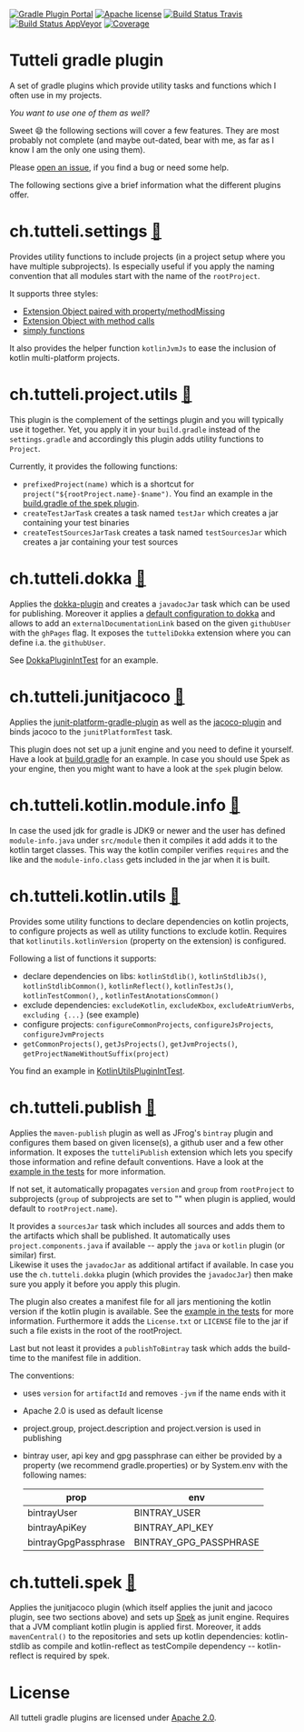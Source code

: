 [![Gradle Plugin Portal](https://img.shields.io/badge/gradle%20plugin-v0.19.0.0-blue.svg)](https://plugins.gradle.org/u/robstoll)
[![Apache license](https://img.shields.io/badge/license-Apache%202.0-brightgreen.svg)](http://opensource.org/licenses/Apache2.0)
[![Build Status Travis](https://travis-ci.org/robstoll/tutteli-gradle-plugins.svg?tag=v0.19.0)](https://travis-ci.org/robstoll/tutteli-gradle-plugins/branches)
[![Build Status AppVeyor](https://ci.appveyor.com/api/projects/status/bv5e7rhsjko5mqy4/branch/master?svg=true)](https://ci.appveyor.com/project/robstoll/tutteli-gradle-plugins/branch/master)
[![Coverage](https://codecov.io/gh/robstoll/tutteli-gradle-plugins/branch/master/graph/badge.svg)](https://codecov.io/github/robstoll/tutteli-gradle-plugins/branch/master)

# Tutteli gradle plugin
A set of gradle plugins which provide utility tasks and functions which I often use in my projects.

*You want to use one of them as well?*

Sweet :smile: the following sections will cover a few features.
They are most probably not complete
(and maybe out-dated, bear with me, as far as I know I am the only one using them).

Please [open an issue](https://github.com/robstoll/tutteli-gradle-plugins/issues/new),
if you find a bug or need some help.

The following sections give a brief information what the different plugins offer.

# ch.tutteli.settings [🔗](https://plugins.gradle.org/plugin/ch.tutteli.settings/0.19.0)
Provides utility functions to include projects (in a project setup where you have multiple subprojects).
Is especially useful if you apply the naming convention that all modules start with the name of the `rootProject`.

It supports three styles:
- [Extension Object paired with property/methodMissing](https://github.com/robstoll/tutteli-gradle-plugins/tree/v0.19.0/tutteli-gradle-settings/src/test/groovy/ch/tutteli/gradle/settings/SettingsUtilPluginIntTest.groovy#L29)
- [Extension Object with method calls](https://github.com/robstoll/tutteli-gradle-plugins/tree/v0.19.0/tutteli-gradle-settings/src/test/groovy/ch/tutteli/gradle/settings/SettingsUtilPluginIntTest.groovy#L94)
- [simply functions](https://github.com/robstoll/tutteli-gradle-plugins/tree/v0.19.0/tutteli-gradle-settings/src/test/groovy/ch/tutteli/gradle/settings/SettingsUtilPluginIntTest.groovy#L175)

It also provides the helper function `kotlinJvmJs` to ease the inclusion of kotlin multi-platform projects.


# ch.tutteli.project.utils [🔗](https://plugins.gradle.org/plugin/ch.tutteli.project.utils/0.19.0)
This plugin is the complement of the settings plugin and you will typically use it together. 
Yet, you apply it in your `build.gradle` instead of the `settings.gradle` and accordingly this plugin adds utility functions to `Project`.

Currently, it provides the following functions:
- `prefixedProject(name)` which is a shortcut for `project("${rootProject.name}-$name")`.
   You find an example in the [build.gradle of the spek plugin](https://github.com/robstoll/tutteli-gradle-plugins/tree/v0.19.0/tutteli-gradle-spek/build.gradle#L20).
- `createTestJarTask` creates a task named `testJar` which creates a jar containing your test binaries
- `createTestSourcesJarTask` creates a task named `testSourcesJar` which creates a jar containing your test sources


# ch.tutteli.dokka [🔗](https://plugins.gradle.org/plugin/ch.tutteli.dokka/0.19.0)
Applies the [dokka-plugin](https://github.com/Kotlin/dokka) and creates a `javadocJar` task which can be used for publishing.
Moreover it applies a [default configuration to dokka](https://github.com/robstoll/tutteli-gradle-plugins/tree/v0.19.0/tutteli-gradle-dokka/src/main/groovy/ch/tutteli/gradle/dokka/DokkaPluginExtension.groovy#L22)
and allows to add an `externalDocumentationLink` based on the given `githubUser` with the `ghPages` flag.
It exposes the `tutteliDokka` extension where you can define i.a. the `githubUser`.
 
See [DokkaPluginIntTest](https://github.com/robstoll/tutteli-gradle-plugins/tree/v0.19.0/tutteli-gradle-dokka/src/test/groovy/ch/tutteli/gradle/dokka/DokkaPluginIntTest.groovy#L112)
for an example.


# ch.tutteli.junitjacoco [🔗](https://plugins.gradle.org/plugin/ch.tutteli.junitjacoco/0.19.0)
Applies the [junit-platform-gradle-plugin](https://junit.org/junit5/docs/current/user-guide/#running-tests-build-gradle)
as well as the [jacoco-plugin](https://docs.gradle.org/current/userguide/jacoco_plugin.html)
and binds jacoco to the `junitPlatformTest` task.

This plugin does not set up a junit engine and you need to define it yourself. 
Have a look at [build.gradle](https://github.com/robstoll/tutteli-gradle-plugins/tree/v0.19.0/build.gradle#L61)
for an example.
In case you should use Spek as your engine, then you might want to have a look at the `spek` plugin below.

# ch.tutteli.kotlin.module.info [🔗](https://plugins.gradle.org/plugin/ch.tutteli.kotlin.module.info/0.19.0)

In case the used jdk for gradle is JDK9 or newer and the user has defined `module-info.java` under `src/module` 
then it compiles it add adds it to the kotlin target classes.
This way the kotlin compiler verifies `requires` and the like and the `module-info.class` gets included in the jar when it is built.

# ch.tutteli.kotlin.utils [🔗](https://plugins.gradle.org/plugin/ch.tutteli.kotlin.utils/0.19.0)
Provides some utility functions to declare dependencies on kotlin projects, to configure projects as well as utility functions to exclude kotlin.
Requires that `kotlinutils.kotlinVersion` (property on the extension) is configured.

Following a list of functions it supports:
- declare dependencies on libs: `kotlinStdlib()`, `kotlinStdlibJs()`, `kotlinStdlibCommon()`, `kotlinReflect()`, `kotlinTestJs()`, `kotlinTestCommon()`, , `kotlinTestAnotationsCommon()`  
- exclude dependencies: `excludeKotlin`, `excludeKbox`, `excludeAtriumVerbs`, `excluding {...}` (see example)
- configure projects: `configureCommonProjects`, `configureJsProjects`, `configureJvmProjects`
- `getCommonProjects()`, `getJsProjects()`, `getJvmProjects()`, `getProjectNameWithoutSuffix(project)`   

You find an example in [KotlinUtilsPluginIntTest](https://github.com/robstoll/tutteli-gradle-plugins/tree/v0.19.0/tutteli-gradle-kotlin-utils/src/test/groovy/ch/tutteli/gradle/kotlin/KotlinUtilsPluginIntTest.groovy#L45).

# ch.tutteli.publish [🔗](https://plugins.gradle.org/plugin/ch.tutteli.publish/0.19.0)
Applies the `maven-publish` plugin as well as JFrog's `bintray` plugin and 
configures them based on given license(s), a github user and a few other information.
It exposes the `tutteliPublish` extension which lets you specify those information and refine default conventions.
Have a look at the [example in the tests](https://github.com/robstoll/tutteli-gradle-plugins/tree/v0.19.0/tutteli-gradle-publish/src/test/groovy/ch/tutteli/gradle/publish/PublishPluginIntTest.groovy#L41)
for more information.

If not set, it automatically propagates `version` and `group` from `rootProject` to subprojects 
(`group` of subprojects are set to "" when plugin is applied, would default to `rootProject.name`).

It provides a `sourcesJar` task which includes all sources and adds them to the artifacts which shall be published.
It automatically uses `project.components.java` if available -- apply the `java` or `kotlin` plugin (or similar) first.   
Likewise it uses the `javadocJar` as additional artifact if available. 
In case you use the `ch.tutteli.dokka` plugin (which provides the `javadocJar`) then make sure you apply it before you apply this plugin.

The plugin also creates a manifest file for all jars mentioning the kotlin version if the kotlin plugin is available.
See the [example in the tests](https://github.com/robstoll/tutteli-gradle-plugins/tree/v0.19.0/tutteli-gradle-publish/src/test/groovy/ch/tutteli/gradle/publish/PublishPluginIntTest.groovy#L310)
for more information.
Furthermore it adds the `License.txt` or `LICENSE` file to the jar if such a file exists in the root of the rootProject.

Last but not least it provides a `publishToBintray` task which adds the build-time to the manifest file in addition.

The conventions:
- uses `version` for `artifactId` and removes `-jvm` if the name ends with it
- Apache 2.0 is used as default license
- project.group, project.description and project.version is used in publishing
- bintray user, api key and gpg passphrase can either be provided by a property (we recommend gradle.properties) or by System.env with the following names:

    |       prop           |         env            |
    |----------------------|------------------------|
    | bintrayUser          | BINTRAY_USER           |
    | bintrayApiKey        | BINTRAY_API_KEY        |
    | bintrayGpgPassphrase | BINTRAY_GPG_PASSPHRASE | 

# ch.tutteli.spek [🔗](https://plugins.gradle.org/plugin/ch.tutteli.spek/0.19.0)
Applies the junitjacoco plugin (which itself applies the junit and jacoco plugin, see two sections above) 
and sets up [Spek](http://spekframework.org/) as junit engine.
Requires that a JVM compliant kotlin plugin is applied first.
Moreover, it adds `mavenCentral()` to the repositories and sets up kotlin dependencies:
kotlin-stdlib as compile and kotlin-reflect as testCompile dependency -- kotlin-reflect is required by spek.

# License
All tutteli gradle plugins are licensed under [Apache 2.0](http://opensource.org/licenses/Apache2.0).
